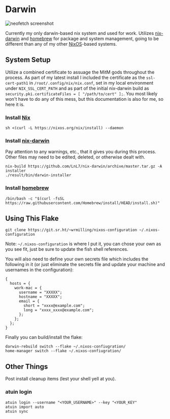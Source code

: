 # Darwin

![neofetch screenshot](https://i.imgur.com/vwRq77j.png)

Currently my only darwin-based nix system and used for work. Utilizes [nix-darwin](https://github.com/LnL7/nix-darwin) and [homebrew](https://brew.sh) for package and system management, going to be different than any of my other [NixOS](https://nixos.org)-based systems. 

## System Setup

Utilize a combined certificate to assuage the MitM gods throughout the process. As part of my latest install I included the certificate as the `ssl-cert-path1` in `/root/.config/nix/nix.conf`, set in my local environment under `NIX_SSL_CERT_PATH` and as part of the initial nix-darwin build as `security.pki.certificateFiles = [ "/path/to/cert" ];`. You most likely won't have to do any of this mess, but this documentation is also for me, so here it is. 

### Install [Nix](https://nixos.org/download.html#nix-install-macos)

```
sh <(curl -L https://nixos.org/nix/install) --daemon
```

### Install [nix-darwin](https://github.com/LnL7/nix-darwin#install)

Pay attention to any warnings, etc., that it gives you during this process. Other files may need to be edited, deleted, or otherwise dealt with.

```
nix-build https://github.com/LnL7/nix-darwin/archive/master.tar.gz -A installer
./result/bin/darwin-installer
```

### Install [homebrew](https://brew.sh)

```
/bin/bash -c "$(curl -fsSL https://raw.githubusercontent.com/Homebrew/install/HEAD/install.sh)"

```

## Using This Flake

```
git clone https://git.sr.ht/~wrmilling/nixos-configuration ~/.nixos-configuration
```

Note: `~/.nixos-configuration` is where I put it, you can chose your own as you see fit, just be sure to update the fish shell references. 

You will also need to define your own secrets file which includes the following in it (or just eliminate the secrets file and update your machine and usernames in the configuration):

```
{
  hosts = {
    work-mac = {
      username = "XXXXX";
      hostname = "XXXXX";
      email = {
        short = "xxxx@example.com";
        long = "xxxx_xxxx@example.com";
      };
    };
  };
}

```

Finally you can build/install the flake:

```
darwin-rebuild switch --flake ~/.nixos-confiugration/
home-manager switch --flake ~/.nixos-confiugration/
```

## Other Things

Post install cleanup items (lest your shell yell at you).

### atuin login

```shell
atuin login --username "<YOUR_USERNAME>" --key "<YOUR_KEY"
atuin import auto
atuin sync
```